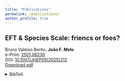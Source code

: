 ```yaml
---
title: "Publications"
permalink: /publications/
author_profile: true
---
```


## EFT & Species Scale: friencs or foes?

Bruno Valeixo Bento, **João F. Melo**\
e-Print: [2501.08230](https://arxiv.org/abs/2501.08230)\
DOI: [10.1007/JHEP05(2025)212](https://doi.org/10.1007/JHEP05(2025)212)\
[Download pdf](https://inspirehep.net/files/be01feb455a0c4cabf447a091a3f50ba)
<details>
<summary>BibTeX</summary>
<pre>
@article{ValeixoBento:2020gpv,
    author = "Valeixo Bento, Bruno and Melo, Jo\~ao F.",
    title = "{EFT \& species scale: friends or foes?}",
    eprint = "2501.08230",
    archivePrefix = "arXiv",
    primaryClass = "hep-th",
    doi = "10.1007/JHEP05(2025)212",
    journal = "JHEP",
    volume = "25",
    pages = "212",
    year = "2020"
}
</pre>
</details>
